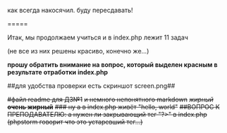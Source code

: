 как всегда накосячил. буду пересдавать!




=====

Итак, мы продолжаем учиться и в index.php лежит 11 задач

(не все из них решены красиво, конечно же...)

**прошу обратить внимание на вопрос, который выделен красным в результате отработки index.php** 

##для удобства проверки есть скриншот screen.png##








~~#файл readme для ДЗ№1~~
~~и немного непонятного markdown~~
~~*жирный*   **очень жирный**~~
~~### ну а в index.php живёт "hello, world"~~
~~##ВОПРОС К ПРЕПОДАВАТЕЛЮ: а нужен ли закрывающий тег "?>" в index.php~~
~~(phpstorm говорит что это устаревший тег...)~~

